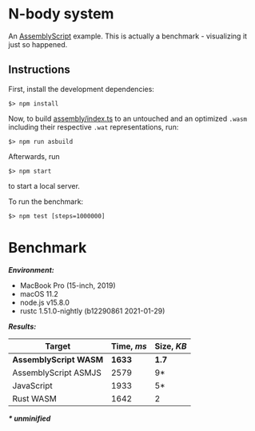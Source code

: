 N-body system
=============

An [AssemblyScript](http://assemblyscript.org) example. This is actually a benchmark - visualizing it just so happened.

Instructions
------------

First, install the development dependencies:

```
$> npm install
```

Now, to build [assembly/index.ts](./assembly/index.ts) to an untouched and an optimized `.wasm` including their respective `.wat` representations, run:

```
$> npm run asbuild
```

Afterwards, run

```
$> npm start
```

to start a local server.

To run the benchmark:

```
$> npm test [steps=1000000]
```

Benchmark
=========

***Environment:***
- MacBook Pro (15-inch, 2019)
- macOS 11.2
- node.js v15.8.0
- rustc 1.51.0-nightly (b12290861 2021-01-29)

***Results:***

|        Target           |  Time, ***ms*** | Size, ***KB*** |
|-------------------------|-----------------|----------------|
| **AssemblyScript WASM** | **1633**        | **1.7**        |
| AssemblyScript ASMJS    | 2579            | 9*             |
| JavaScript              | 1933            | 5*             |
| Rust WASM               | 1642            | 2              |

___* unminified___
